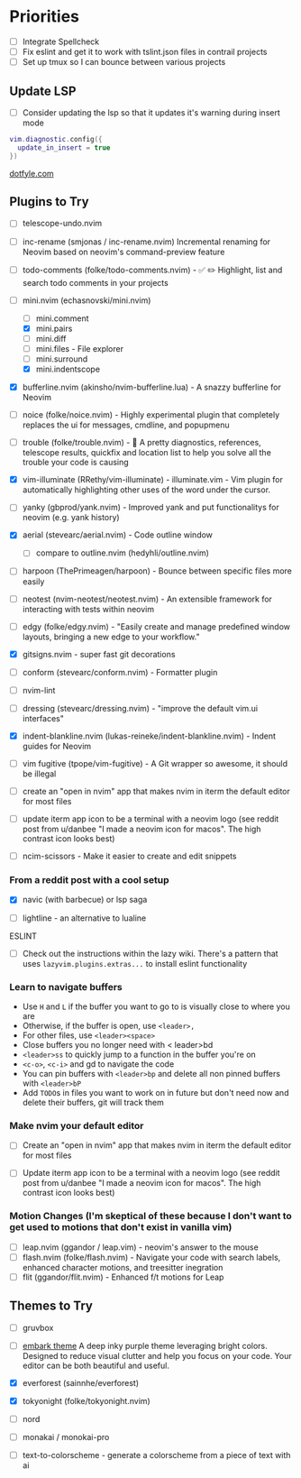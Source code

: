 # Priorities
- [ ] Integrate Spellcheck
- [ ] Fix eslint and get it to work with tslint.json files in contrail projects
- [ ] Set up tmux so I can bounce between various projects

## Update LSP
- [ ] Consider updating the lsp so that it updates it's warning during insert mode

```lua
vim.diagnostic.config({
  update_in_insert = true
})
```

[dotfyle.com](https://dotfyle.com/)

## Plugins to Try
- [ ] telescope-undo.nvim
- [ ] inc-rename (smjonas / inc-rename.nvim) Incremental renaming for Neovim based on neovim's command-preview feature
- [ ] todo-comments (folke/todo-comments.nvim) - ✅ ✏️ Highlight, list and search todo comments in your projects
- [ ] mini.nvim (echasnovski/mini.nvim)
  - [ ] mini.comment 
  - [x] mini.pairs
  - [ ] mini.diff
  - [ ] mini.files - File explorer
  - [ ] mini.surround
  - [x] mini.indentscope
- [x] bufferline.nvim (akinsho/nvim-bufferline.lua) - A snazzy bufferline for Neovim
- [ ] noice (folke/noice.nvim) - Highly experimental plugin that completely replaces the ui for messages, cmdline, and popupmenu
- [ ] trouble (folke/trouble.nvim) - 🚦 A pretty diagnostics, references, telescope results, quickfix and location list to help you solve all the trouble your code is causing
- [x] vim-illuminate (RRethy/vim-illuminate) - illuminate.vim - Vim plugin for automatically highlighting other uses of the word under the cursor.
- [ ] yanky (gbprod/yank.nvim) - Improved yank and put functionalitys for neovim (e.g. yank history)
- [x] aerial (stevearc/aerial.nvim) - Code outline window
  - [ ] compare to outline.nvim (hedyhli/outline.nvim)
- [ ] harpoon (ThePrimeagen/harpoon) - Bounce between specific files more easily
- [ ] neotest (nvim-neotest/neotest.nvim) - An extensible framework for interacting with tests within neovim
- [ ] edgy (folke/edgy.nvim) - "Easily create and manage predefined window layouts, bringing a new edge to your workflow."
- [x] gitsigns.nvim - super fast git decorations 
- [ ] conform (stevearc/conform.nvim) - Formatter plugin
- [ ] nvim-lint
- [ ] dressing (stevearc/dressing.nvim) - "improve the default vim.ui interfaces"
- [x] indent-blankline.nvim (lukas-reineke/indent-blankline.nvim) - Indent guides for Neovim 

- [ ] vim fugitive (tpope/vim-fugitive) - A Git wrapper so awesome, it should be illegal


- [ ] create an "open in nvim" app that makes nvim in iterm the default editor for most files
- [ ] update iterm app icon to be a terminal with a neovim logo (see reddit post from u/danbee "I made a neovim icon for macos". The high contrast icon looks best)
- [ ] ncim-scissors - Make it easier to create and edit snippets

### From a reddit post with a cool setup 
- [x] navic (with barbecue) or lsp saga
- [ ] lightline - an alternative to lualine


ESLINT
- [ ] Check out the instructions within the lazy wiki. There's a pattern that uses `lazyvim.plugins.extras...` to install eslint functionality


### Learn to navigate buffers
- Use `H` and `L` if the buffer you want to go to is visually close to where you are
- Otherwise, if the buffer is open, use `<leader>,`
- For other files, use `<leader><space>`
- Close buffers you no longer need with < leader>bd
- `<leader>ss` to quickly jump to a function in the buffer you're on
- `<c-o>`, `<c-i>` and gd to navigate the code
- You can pin buffers with `<leader>bp` and delete all non pinned buffers with `<leader>bP`
- Add `TODO`s in files you want to work on in future but don't need now and delete their buffers, git will track them


### Make nvim your default editor
- [ ] Create an "open in nvim" app that makes nvim in iterm the default editor for most files
- [ ] Update iterm app icon to be a terminal with a neovim logo (see reddit post from u/danbee "I made a neovim icon for macos". The high contrast icon looks best)


### Motion Changes (I'm skeptical of these because I don't want to get used to motions that don't exist in vanilla vim)
- [ ] leap.nvim (ggandor / leap.vim) - neovim's answer to the mouse
- [ ] flash.nvim (folke/flash.nvim) - Navigate your code with search labels, enhanced character motions, and treesitter inegration
- [ ] flit (ggandor/flit.nvim) - Enhanced f/t motions for Leap

## Themes to Try
- [ ] gruvbox
- [ ] [embark theme](embark-theme.github.io) A deep inky purple theme leveraging bright colors. Designed to reduce visual clutter and help you focus on your code. Your editor can be both beautiful and useful. 
- [x] everforest (sainnhe/everforest)
- [x] tokyonight (folke/tokyonight.nvim)
- [ ] nord
- [ ] monakai / monokai-pro
- [ ] text-to-colorscheme - generate a colorscheme from a piece of text with ai

